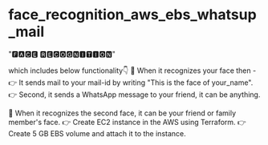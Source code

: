 # face_recognition_aws_ebs_whatsup_mail
"🅵🅰🅲🅴 🆁🅴🅲🅾🅶🅽🅸🆃🅸🅾🅽"

which includes below functionality👇
🎇 When it recognizes your face then -
👉 It sends mail to your mail-id by writing "This is the face of your_name".
👉 Second, it sends a WhatsApp message to your friend, it can be anything.

📌 When it recognizes the second face, it can be your friend or family member's face.
👉 Create EC2 instance in the AWS using Terraform.
👉 Create 5 GB EBS volume and attach it to the instance.
